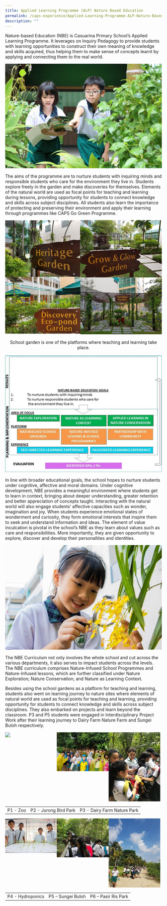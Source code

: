 ```yaml
---
title: Applied Learning Programme (ALP) Nature Based Education
permalink: /caps-experience/Applied-Learning-Programme-ALP-Nature-Based-Education/
description: ""
---
```

Nature-based Education (NBE) is Casuarina Primary School’s Applied Learning Programme. It leverages on Inquiry Pedagogy to provide students with learning opportunities to construct their own meaning of knowledge and skills acquired, thus helping them to make sense of concepts learnt by applying and connecting them to the real world.


![](/images/alp%20write%20up%202019.jpeg)

The aims of the programme are to nurture students with inquiring minds and responsible students who care for the environment they live in. Students explore freely in the garden and make discoveries for themselves. Elements of the natural world are used as focal points for teaching and learning during lessons, providing opportunity for students to connect knowledge and skills across subject disciplines. All students also learn the importance of protecting and preserving their environment and apply their learning through programmes like CAPS Go Green Programme.

![](/images/alp%202.png)

<center>School garden is one of the platforms where teaching and learning take place.</center>

![](/images/alp%203.jpeg)

In line with broader educational goals, the school hopes to nurture students under cognitive, affective and moral domains. Under cognitive development, NBE provides a meaningful environment where students get to learn in context, bringing about deeper understanding, greater retention and better appreciation of concepts taught. Interacting with the natural world will also engage students’ affective capacities such as wonder, imagination and joy. When students experience emotional states of wonderment and curiosity, they form emotional interests that inspire them to seek and understand information and ideas. The element of value inculcation is pivotal in the school’s NBE as they learn about values such as care and responsibilities. More importantly, they are given opportunity to explore, discover and develop their personalities and identities.

![](/images/alp%204.jpeg)

The NBE Curriculum not only involves the whole school and cut across the various departments, it also serves to impact students across the levels. The NBE curriculum comprises Nature-Infused School Programmes and Nature-Infused lessons, which are further classified under Nature Exploration; Nature Conservation; and Nature as Learning Context.

  

Besides using the school gardens as a platform for teaching and learning, students also went on learning journey to nature sites where elements of natural world are used as focal points for teaching and learning, providing opportunity for students to connect knowledge and skills across subject disciplines. They also embarked on projects and learn beyond the classroom. P3 and P5 students were engaged in Interdisciplinary Project Work after their learning journey to Dairy Farm Nature Farm and Sungei Buloh respectively.

<img src="/images/.jpeg" 
     style="width:33%;float:left"><img src="/images/p2%20alp.jpeg" 
     style="width:33%;float:left"><img src="/images/p3%20alp.jpeg" 
     style="width:33%">

||||
| -------- | -------- | -------- |
|P1 - Zoo| P2 - Jurong Bird Park | P3 - Dairy Farm Nature Park


<img src="/images/p4%20alp.jpeg" 
     style="width:33%;float:left"><img src="/images/p5%20alp.jpeg" 
     style="width:33%;float:left"><img src="/images/p6alp2.jpeg" 
     style="width:33%">
		 
||||
| -------- | -------- | -------- |
|P4 - Hydroponics| P5 – Sungei Buloh| P6 – Pasir Ris Park